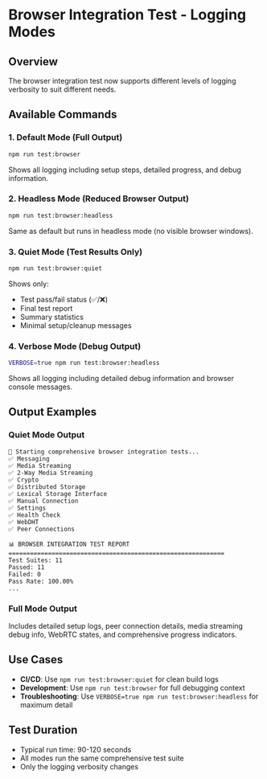 # Browser Integration Test - Logging Modes

## Overview
The browser integration test now supports different levels of logging verbosity to suit different needs.

## Available Commands

### 1. **Default Mode** (Full Output)
```bash
npm run test:browser
```
Shows all logging including setup steps, detailed progress, and debug information.

### 2. **Headless Mode** (Reduced Browser Output)
```bash
npm run test:browser:headless
```
Same as default but runs in headless mode (no visible browser windows).

### 3. **Quiet Mode** (Test Results Only)
```bash
npm run test:browser:quiet
```
Shows only:
- Test pass/fail status (✅/❌)
- Final test report
- Summary statistics
- Minimal setup/cleanup messages

### 4. **Verbose Mode** (Debug Output)
```bash
VERBOSE=true npm run test:browser:headless
```
Shows all logging including detailed debug information and browser console messages.

## Output Examples

### Quiet Mode Output
```
🧪 Starting comprehensive browser integration tests...
✅ Messaging
✅ Media Streaming  
✅ 2-Way Media Streaming
✅ Crypto
✅ Distributed Storage
✅ Lexical Storage Interface
✅ Manual Connection
✅ Settings
✅ Health Check
✅ WebDHT
✅ Peer Connections

📊 BROWSER INTEGRATION TEST REPORT
============================================================
Test Suites: 11
Passed: 11
Failed: 0
Pass Rate: 100.00%
...
```

### Full Mode Output
Includes detailed setup logs, peer connection details, media streaming debug info, WebRTC states, and comprehensive progress indicators.

## Use Cases

- **CI/CD**: Use `npm run test:browser:quiet` for clean build logs
- **Development**: Use `npm run test:browser` for full debugging context
- **Troubleshooting**: Use `VERBOSE=true npm run test:browser:headless` for maximum detail

## Test Duration
- Typical run time: 90-120 seconds
- All modes run the same comprehensive test suite
- Only the logging verbosity changes
